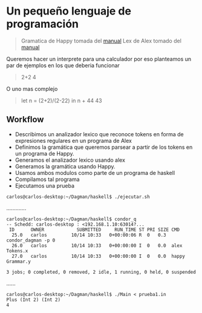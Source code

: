 # Un pequeño lenguaje de programación

> Gramatica de Happy tomada del [manual](https://www.haskell.org/happy/doc/html/sec-using.html)
> Lex de Alex tomado del [manual](https://www.haskell.org/alex/doc/html/introduction.html)

Queremos hacer un interprete para una calculador por eso planteamos un par de ejemplos
en los que deberia funcionar

> 2+2
> 4

O uno mas complejo

> let n = (2+2)/(2-22) in n + 44
> 43

## Workflow
 - Describimos un analizador lexico que reconoce tokens en forma de expresiones regulares en un programa de Alex
 - Definimos la gramática que queremos parsear a partir de los tokens en un programa de Happy.
 - Generamos el analizador lexico usando alex
 - Generamos la gramática usando Happy.
 - Usamos ambos modulos como parte de un programa de haskell
 - Compilamos tal programa
 - Ejecutamos una prueba

```
carlos@carlos-desktop:~/Dagman/haskell$ ./ejecutar.sh
```

.............

```
carlos@carlos-desktop:~/Dagman/haskell$ condor_q
-- Schedd: carlos-desktop : <192.168.1.10:63014?...
 ID      OWNER            SUBMITTED     RUN_TIME ST PRI SIZE CMD               
  25.0   carlos         10/14 10:33   0+00:00:06 R  0   0.3  condor_dagman -p 0
  26.0   carlos         10/14 10:33   0+00:00:00 I  0   0.0  alex Tokens.x
  27.0   carlos         10/14 10:33   0+00:00:00 I  0   0.0  happy Grammar.y

3 jobs; 0 completed, 0 removed, 2 idle, 1 running, 0 held, 0 suspended
```
......

```
carlos@carlos-desktop:~/Dagman/haskell$ ./Main < prueba1.in
Plus (Int 2) (Int 2)
4
```

